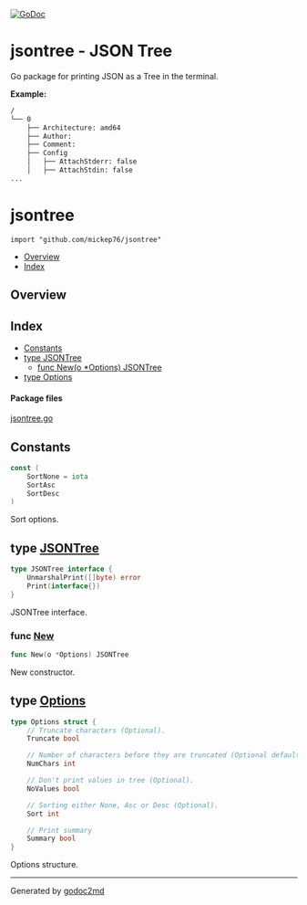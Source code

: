 [![GoDoc](https://godoc.org/github.com/mickep76/jsontree?status.svg)](https://godoc.org/github.com/mickep76/jsontree)

# jsontree - JSON Tree

Go package for printing JSON as a Tree in the terminal.

**Example:**

```bash
/
└── 0
    ├── Architecture: amd64
    ├── Author:
    ├── Comment:
    ├── Config
    │   ├── AttachStderr: false
    │   ├── AttachStdin: false
...
```


# jsontree
`import "github.com/mickep76/jsontree"`

* [Overview](#pkg-overview)
* [Index](#pkg-index)

## <a name="pkg-overview">Overview</a>



## <a name="pkg-index">Index</a>
* [Constants](#pkg-constants)
* [type JSONTree](#JSONTree)
  * [func New(o *Options) JSONTree](#New)
* [type Options](#Options)


#### <a name="pkg-files">Package files</a>
[jsontree.go](/src/target/jsontree.go) 


## <a name="pkg-constants">Constants</a>
``` go
const (
    SortNone = iota
    SortAsc
    SortDesc
)
```
Sort options.





## <a name="JSONTree">type</a> [JSONTree](/src/target/jsontree.go?s=149:226#L17)
``` go
type JSONTree interface {
    UnmarshalPrint([]byte) error
    Print(interface{})
}
```
JSONTree interface.







### <a name="New">func</a> [New](/src/target/jsontree.go?s=724:753#L53)
``` go
func New(o *Options) JSONTree
```
New constructor.





## <a name="Options">type</a> [Options](/src/target/jsontree.go?s=250:569#L23)
``` go
type Options struct {
    // Truncate characters (Optional).
    Truncate bool

    // Number of characters before they are truncated (Optional defaults to 40).
    NumChars int

    // Don't print values in tree (Optional).
    NoValues bool

    // Sorting either None, Asc or Desc (Optional).
    Sort int

    // Print summary
    Summary bool
}
```
Options structure.














- - -
Generated by [godoc2md](http://godoc.org/github.com/davecheney/godoc2md)
